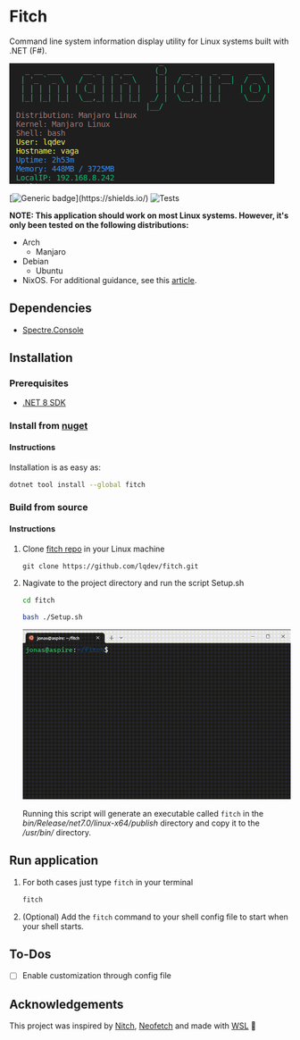 # Fitch

Command line system information display utility for Linux systems built with .NET (F#).

![Fitch CLI Tool](./images/fitch-display.png)

[![Generic badge](https://img.shields.io/badge/Made%20with-FSharp-rgb(1,143,204).svg)](https://shields.io/)
![Tests][tests]

**NOTE: This application should work on most Linux systems. However, it's only been tested on the following distributions:**

- Arch
  - Manjaro
- Debian
  - Ubuntu
- NixOS. For additional guidance, see this [article](https://www.luisquintanilla.me/wiki/nixos-dotnet-packages-source).

## Dependencies

- [Spectre.Console](https://spectreconsole.net/)

## Installation

### Prerequisites

- [.NET 8 SDK](https://dotnet.microsoft.com/download/dotnet/8.0)

### Install from [nuget](https://www.nuget.org/packages/fitch)

#### Instructions

Installation is as easy as:

```bash
dotnet tool install --global fitch
```

### Build from source

#### Instructions

1. Clone [fitch repo](http://www.luisquintanilla.me/github/fitch) in your Linux machine

    ```
    git clone https://github.com/lqdev/fitch.git
    ```

1. Nagivate to the project directory and run the script Setup.sh

    ```bash
    cd fitch
    ```

    ```bash
    bash ./Setup.sh
    ```

    ![Setup.sh](./images/setup.gif)

    Running this script will generate an executable called `fitch` in the *bin/Release/net7.0/linux-x64/publish* directory and copy it to the */usr/bin/* directory.


## Run application

1. For both cases just type `fitch` in your terminal

    ```bash
    fitch
    ```

1. (Optional) Add the `fitch` command to your shell config file to start when your shell starts. 

## To-Dos

- [ ] Enable customization through config file

## Acknowledgements

This project was inspired by [Nitch](https://github.com/unxsh/nitch), [Neofetch](https://github.com/dylanaraps/neofetch) and made with [WSL](https://learn.microsoft.com/en-us/windows/wsl/) 🐧


[tests]: https://github.com/lamg/fitch/workflows/tests/badge.svg